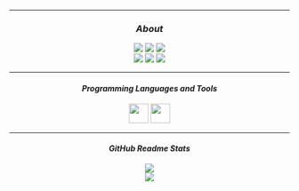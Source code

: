 

</div>
<hr>
<div align = "center">

<!--Current Status-->

### <i> About </i>

<img src = "https://komarev.com/ghpvc/?username=NeonCody&style=flat-square"> 
<img src = "https://img.shields.io/endpoint?label=status&url=https://dev.discordprofiles.me/api/badge/status/594853883742912512&logo=discord&logoColor=white&style=flat-square"> 
<img src = "https://img.shields.io/endpoint?label=Playing&url=https://dev.discordprofiles.me/api/badge/playing/594853883742912512?vscode=false&logo=nintendo-switch&color=8A96E9&style=flat-square"> 
<br>
<img src = "https://img.shields.io/endpoint?url=https://dev.discordprofiles.me/api/badge/vscode/594853883742912512&style=flat-square"> 
<img src = "https://img.shields.io/endpoint?url=https://dev.discordprofiles.me/api/badge/intellij/594853883742912512"> 
<img src = "https://img.shields.io/endpoint?url=https://dev.discordprofiles.me/api/badge/spotify/594853883742912512&style=flat-square"> 
<hr>
<div align = "center">
<!--Programming lanuages and tools-->

#### <i> Programming Languages and Tools </i>
<img width="35px" src="https://cdn.discordapp.com/emojis/726744053198356530.png?v=1">
<img width="35px" src="https://cdn.discordapp.com/attachments/748808131865215004/772150093624508436/code512.png">
</div>
<hr>
<!--Github Readme Stats-->
<div align = "center">

#### <i> GitHub Readme Stats </i>
<img src = "https://github-readme-stats.vercel.app/api?username=XynoxTheDev&include_all_commits=true&show_icons=true&hide_border=true&hide_title=true&count_private=true&title_color=000000&icon_color=000000&text_color=000000&bg_color=ffffff"> 
<br>
<img src="https://github-readme-stats.vercel.app/api/top-langs/?username=XynoxTheDev&layout=compact&count_private=true&langs_count=10&hide_border=true&title_color=0a0a0a&icon_color=0a0a0a&text_color=0a0a0a&bg_color=ffffff">

</div>
